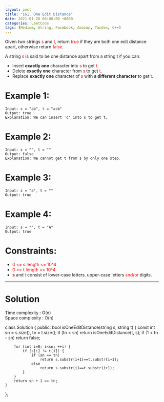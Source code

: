 ```yaml
---
layout: post
title: "161. One Edit Distance"
date: 2021-01-28 00:00:00 +0800
categories: LeetCode
tags: [Medium, String, Facebook, Amazon, Yandex, C++]
---
```

Given two strings <font color="red">s</font> and <font color="red">t</font>, return <font color="red">true</font> if they are both one edit distance apart, otherwise return <font color="red">false</font>.

A string <font color="red">s</font> is said to be one distance apart from a string <font color="red">t</font> if you can:

- Insert **exactly one** character into <font color="red">s</font> to get <font color="red">t</font>.
- Delete **exactly one** character from <font color="red">s</font> to get <font color="red">t</font>.
- Replace **exactly one** character of <font color="red">s</font> with **a different character** to get <font color="red">t</font>.

# Example 1:

	Input: s = "ab", t = "acb"
	Output: true
	Explanation: We can insert 'c' into s to get t.

# Example 2:

	Input: s = "", t = ""
	Output: false
	Explanation: We cannot get t from s by only one step.

# Example 3:

	Input: s = "a", t = ""
	Output: true

# Example 4:

	Input: s = "", t = "A"
	Output: true

# Constraints:

- <font color="red">0 <= s.length <= 10^4</font>
- <font color="red">0 <= t.length <= 10^4</font>
- **<font color="red">s</font>** and <font color="red">t</font> consist of lower-case letters, upper-case letters <font color="red">and/or</font> digits.

______________________  

# Solution  

Time complexity : O(n)  
Space complexity : O(n)  

class Solution {
public:
    bool isOneEditDistance(string s, string t) {
        const int sn = s.size(), tn = t.size();
        if (tn < sn) return isOneEditDistance(t, s);
        if (1 < tn - sn) return false;
        
        for (int i=0; i<sn; ++i) {
            if (s[i] != t[i]) {
                if (sn == tn)
                    return s.substr(i+1)==t.substr(i+1);
                else
                    return s.substr(i)==t.substr(i+1);
            }
        }
        return sn + 1 == tn;
    }
};
